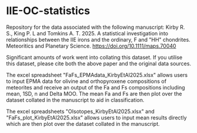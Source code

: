 # IIE-OC-statistics
Repository for the data associated with the following manuscript:
Kirby R. S., King P. L and Tomkins A. T. 2025. A statistical investigation into relationships between the IIE irons and the ordinary, F and "HH" chondrites. Meteoritics and Planetary Science.
https://doi.org/10.1111/maps.70040

Significant amounts of work went into collating this dataset. If you utilise this dataset, please cite both the above paper and the original data sources.


The excel spreadsheet "FaFs_EPMAdata_KirbyEtAl2025.xlsx" allows users to input EPMA data for olivine and orthopyroxene compositions of meteorites and receive an output of the Fa and Fs compositions including mean, 1SD, n and Delta MOO. The mean Fa and Fs are then plot over the dataset collated in the manuscript to aid in classification.

The excel spreadsheets "OIsotopes_KirbyEtAl2025.xlsx" and "FaFs_plot_KirbyEtAl2025.xlsx" allows users to input mean results directly which are then plot over the dataset collated in the manuscript.
